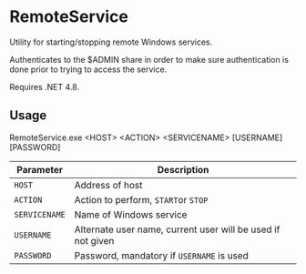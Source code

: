 # RemoteService

Utility for starting/stopping remote Windows services.

Authenticates to the $ADMIN share in order to make sure authentication is done
prior to trying to access the service. 

Requires .NET 4.8.

## Usage

RemoteService.exe &lt;HOST&gt; &lt;ACTION&gt; &lt;SERVICENAME&gt; [USERNAME] [PASSWORD]

Parameter | Description
--- | ---
`HOST` | Address of host
`ACTION` | Action to perform, `START`or `STOP`
`SERVICENAME` | Name of Windows service
`USERNAME` | Alternate user name, current user will be used if not given
`PASSWORD` | Password, mandatory if `USERNAME` is used


